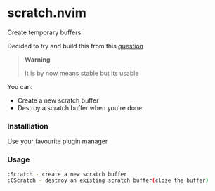 # scratch.nvim

Create temporary buffers.

Decided to try and build this from this [question](https://vi.stackexchange.com/questions/11310/what-is-a-scratch-window)

> **Warning**
> 
> It is by now means stable but its usable

You can:
- Create a new scratch buffer
- Destroy a scratch buffer when you're done

### Installlation
Use your favourite plugin manager

### Usage
```bash
:Scratch - create a new scratch buffer
:CScratch - destroy an existing scratch buffer(close the buffer)
```


